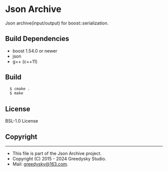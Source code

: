 Json Archive
===========
Json archive(input/output) for boost::serialization.

## Build Dependencies
* boost 1.54.0 or newer
* json
* g++ (c++11)

## Build
```bash
  $ cmake .
  $ make
```

## License
BSL-1.0 License

## Copyright
-------
 * This file is part of the Json Archive project.
 * Copyright (C) 2015 - 2024 Greedysky Studio.
 * Mail: greedysky@163.com.
